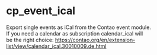 cp_event_ical
=============

Export single events as iCal from the Contao event module.  
If you need a calendar as subscription calendar_ical will   
be the right choice: https://contao.org/en/extension-list/view/calendar_ical.30010009.de.html
